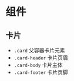 # 组件
## 卡片
- `.card` 父容器卡片元素
- `.card-header` 卡片页眉
- `.card-body` 卡片主体
- `.card-footer` 卡片页脚



























